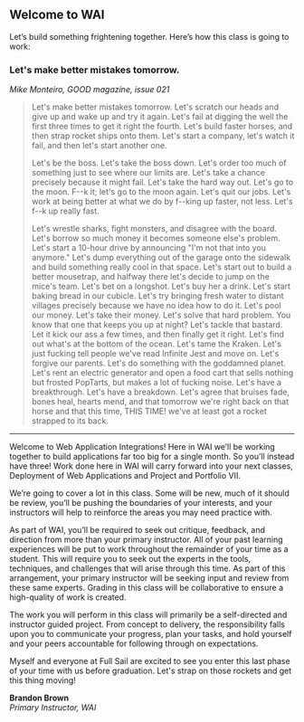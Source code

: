 ## Welcome to WAI

Let’s build something frightening together. Here’s how this class is going to work:

### Let's make better mistakes tomorrow.

*Mike Monteiro, GOOD magazine, issue 021*

> Let's make better mistakes tomorrow. Let's scratch our heads and give up and wake up and try it again. Let's fail at digging the well the first three times to get it right the fourth. Let's build faster horses, and then strap rocket ships onto them. Let's start a company, let's watch it fail, and then let's start another one.
>
>Let's be the boss. Let's take the boss down. Let's order too much of something just to see where our limits are. Let's take a chance precisely because it might fail. Let's take the hard way out. Let's go to the moon. F--k it; let's go to the moon again. Let's quit our jobs. Let's work at being better at what we do by f--king up faster, not less. Let's f--k up really fast.
>
>Let's wrestle sharks, fight monsters, and disagree with the board. Let's borrow so much money it becomes someone else's problem. Let's start a 10-hour drive by announcing "I'm not that into you anymore." Let's dump everything out of the garage onto the sidewalk and build something really cool in that space. Let's start out to build a better mousetrap, and halfway there let's decide to jump on the mice's team. Let's bet on a longshot. Let's buy her a drink. Let's start baking bread in our cubicle. Let's try bringing fresh water to distant villages precisely because we have no idea how to do it. Let's pool our money. Let's take their money. Let's solve that hard problem. You know that one that keeps you up at night? Let's tackle that bastard. Let it kick our ass a few times, and then finally get it right. Let's find out what's at the bottom of the ocean. Let's tame the Kraken. Let's just fucking tell people we've read Infinite Jest and move on. Let's forgive our parents. Let's do something with the goddamned planet. Let's rent an electric generator and open a food cart that sells nothing but frosted PopTarts, but makes a lot of fucking noise. Let's have a breakthrough. Let's have a breakdown. Let's agree that bruises fade, bones heal, hearts mend, and that tomorrow we're right back on that horse and that this time, THIS TIME! we've at least got a rocket strapped to its back.

---

Welcome to Web Application Integrations! Here in WAI we’ll be working together to build applications far too big for a single month. So you’ll instead have three! Work done here in WAI will carry forward into your next classes, Deployment of Web Applications and Project and Portfolio VII.

We’re going to cover a lot in this class. Some will be new, much of it should be review, you’ll be pushing the boundaries of your interests, and your instructors will help to reinforce the areas you may need practice with.

As part of WAI, you’ll be required to seek out critique, feedback, and direction from more than your primary instructor. All of your past learning experiences will be put to work throughout the remainder of your time as a student. This will require you to seek out the experts in the tools, techniques, and challenges that will arise through this time. As part of this arrangement, your primary instructor will be seeking input and review from these same experts. Grading in this class will be collaborative to ensure a high-quality of work is created.

The work you will perform in this class will primarily be a self-directed and instructor guided project. From concept to delivery, the responsibility falls upon you to communicate your progress, plan your tasks, and hold yourself and your peers accountable for following through on expectations.

Myself and everyone at Full Sail are excited to see you enter this last phase of your time with us before graduation. Let's strap on those rockets and get this thing moving!

**Brandon Brown**  
*Primary Instructor, WAI*
